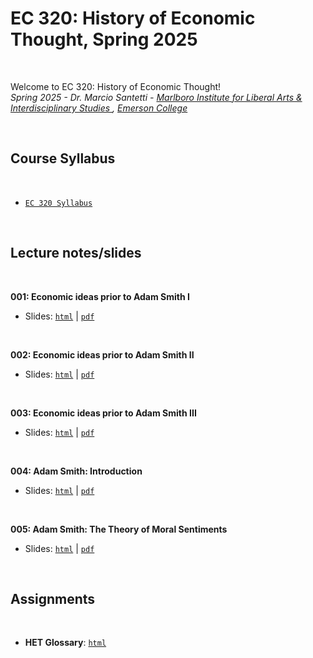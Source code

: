 # EC 320: History of Economic Thought, Spring 2025

<br>

Welcome to EC 320: History of Economic Thought!<br>
*Spring 2025 - Dr. Marcio Santetti - [Marlboro Institute for Liberal Arts & Interdisciplinary Studies ](https://emerson.edu/academics/schools-labs-and-centers/marlboro-institute), [Emerson College](https://www.emerson.edu/)*

<br>

## Course Syllabus

<br>

  - [`EC 320 Syllabus`](https://raw.githack.com/marciosantetti/ec320-sp25/main/syllabus/syllabus-ec320-spring25.pdf)

<br>


## Lecture notes/slides


<br>

**001: Economic ideas prior to Adam Smith I**

  - Slides: [`html`](https://raw.githack.com/marciosantetti/ec320-sp25/main/lectures/001-pre-smith/001-pre-smith-2.html) | [`pdf`](https://raw.githack.com/marciosantetti/ec320-sp25/main/lectures/001-pre-smith/001-pre-smith-individualism.pdf)


<br>

**002: Economic ideas prior to Adam Smith II**

  - Slides: [`html`](https://raw.githack.com/marciosantetti/ec320-sp25/main/lectures/001-pre-smith/001-pre-smith-mercantilism.html) | [`pdf`](https://raw.githack.com/marciosantetti/ec320-sp25/main/lectures/001-pre-smith/001-pre-smith-mercantilism.pdf)

<br>

**003: Economic ideas prior to Adam Smith III**

  - Slides: [`html`](https://raw.githack.com/marciosantetti/ec320-sp25/main/lectures/001-pre-smith/001-pre-smith-physiocracy.html) | [`pdf`](https://raw.githack.com/marciosantetti/ec320-sp25/main/lectures/001-pre-smith/001-pre-smith-physiocracy1.pdf)

<br>

**004: Adam Smith: Introduction**

  - Slides: [`html`](https://raw.githack.com/marciosantetti/ec320-sp25/refs/heads/main/lectures/002-smith/002-smith-moral-philosophy.html) | [`pdf`](https://raw.githack.com/marciosantetti/ec320-sp25/refs/heads/main/lectures/002-smith/002-smith-introduction.pdf)

<br>

**005: Adam Smith: The Theory of Moral Sentiments**

  - Slides: [`html`](https://raw.githack.com/marciosantetti/ec320-sp25/refs/heads/main/lectures/002-smith/002-smith-moral-philosophy-2.html) | [`pdf`](https://raw.githack.com/marciosantetti/ec320-sp25/main/lectures/002-smith/002-smith-moral-philosophy.pdf)

<br>




## Assignments

<br>

- **HET Glossary**: [`html`](https://raw.githack.com/marciosantetti/ec320-sp25/refs/heads/main/assignments/glossary/glossary-ec320-sp25.html)
